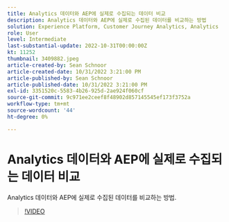 ```yaml
---
title: Analytics 데이터와 AEP에 실제로 수집되는 데이터 비교
description: Analytics 데이터와 AEP에 실제로 수집된 데이터를 비교하는 방법
solution: Experience Platform, Customer Journey Analytics, Analytics
role: User
level: Intermediate
last-substantial-update: 2022-10-31T00:00:00Z
kt: 11252
thumbnail: 3409882.jpeg
article-created-by: Sean Schnoor
article-created-date: 10/31/2022 3:21:00 PM
article-published-by: Sean Schnoor
article-published-date: 10/31/2022 3:21:00 PM
exl-id: 3351520c-5583-4b26-925d-2ae924f060cf
source-git-commit: 9c971ee2ceef8f48902d857145545ef173f3752a
workflow-type: tm+mt
source-wordcount: '44'
ht-degree: 0%

---
```


# Analytics 데이터와 AEP에 실제로 수집되는 데이터 비교

Analytics 데이터와 AEP에 실제로 수집된 데이터를 비교하는 방법.

>[!VIDEO](https://video.tv.adobe.com/v/3409882/?quality=12&learn=on)
